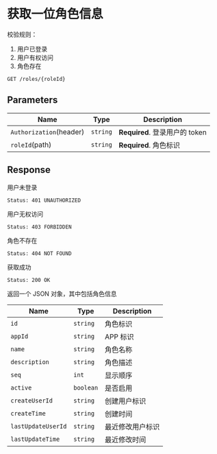 # 获取一位角色信息

校验规则：

1. 用户已登录
2. 用户有权访问
3. 角色存在

```text
GET /roles/{roleId}
```

## Parameters

| Name                    | Type     | Description                    |
| ----------------------- | -------- | ------------------------------ |
| `Authorization`(header) | `string` | **Required**. 登录用户的 token |
| `roleId`(path)          | `string` | **Required**. 角色标识         |

## Response

用户未登录

```text
Status: 401 UNAUTHORIZED
```

用户无权访问

```text
Status: 403 FORBIDDEN
```

角色不存在

```text
Status: 404 NOT FOUND
```

获取成功

```text
Status: 200 OK
```

返回一个 JSON 对象，其中包括角色信息

| Name               | Type      | Description      |
| ------------------ | --------- | ---------------- |
| `id`               | `string`  | 角色标识         |
| `appId`            | `string`  | APP 标识         |
| `name`             | `string`  | 角色名称         |
| `description`      | `string`  | 角色描述         |
| `seq`              | `int`     | 显示顺序         |
| `active`           | `boolean` | 是否启用         |
| `createUserId`     | `string`  | 创建用户标识     |
| `createTime`       | `string`  | 创建时间         |
| `lastUpdateUserId` | `string`  | 最近修改用户标识 |
| `lastUpdateTime`   | `string`  | 最近修改时间     |

